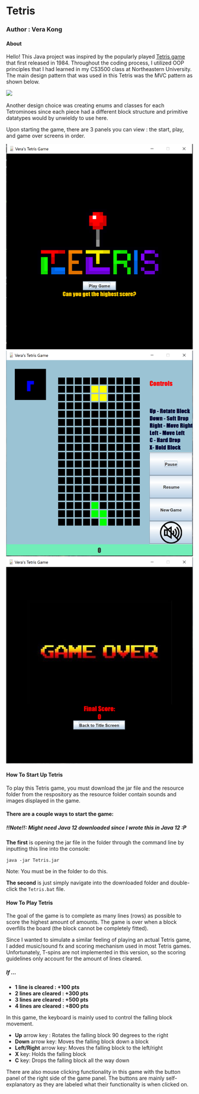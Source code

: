 
# Tetris

### Author : Vera Kong


#### About
Hello! This Java project was inspired by the popularly played [Tetris game](https://en.wikipedia.org/wiki/Tetris "Tetris game") that first released in 1984. Throughout the coding process, I utilized OOP principles that I had learned in my CS3500 class at Northeastern University. The main design pattern that was used in this Tetris was the MVC pattern as shown below.

![](https://upload.wikimedia.org/wikipedia/commons/thumb/a/a0/MVC-Process.svg/1920px-MVC-Process.svg.png)

Another design choice was creating enums and classes for each Tetrominoes since each piece had a different block structure and primitive datatypes would by unwieldy to use here.

Upon starting the game, there are 3 panels you can view : the start, play, and game over screens in order.

![Start Screen](https://github.com/VKong6019/TetrisGame/blob/master/resources/start-tetris.PNG?raw=true)
![Play Screen](https://github.com/VKong6019/TetrisGame/blob/master/resources/play-screen.PNG?raw=true)
![Game Over Screen](https://github.com/VKong6019/TetrisGame/blob/master/resources/gameover-screen.PNG?raw=true)

#### How To Start Up Tetris
To play this Tetris game, you must download the jar file and the resource folder from the respository as the resource folder contain sounds and images displayed in the game.


#### There are a couple ways to start the game:

##### **!!Note!!**: Might need Java 12 downloaded since I wrote this in Java 12 :P

**The first** is opening the jar file in the folder through the command line by inputting this line into the console:
```console
java -jar Tetris.jar
```
Note: You must be in the folder to do this.

**The second** is just simply navigate into the downloaded folder and double-click the ``Tetris.bat`` file.

#### How To Play Tetris
The goal of the game is to complete as many lines (rows) as possible to score the highest amount of amounts. The game is over when a block overfills the board (the block cannot be completely fitted).

Since I wanted to simulate a similar feeling of playing an actual Tetris game, I added music/sound fx and scoring mechanism used in most Tetris games. Unfortunately, T-spins are not implemented in this version, so the scoring guidelines only account for the amount of lines cleared.

##### If ...
- **1 line is cleared : +100 pts**
- **2 lines are cleared : +300 pts**
- **3 lines are cleared : +500 pts**
- **4 lines are cleared : +800 pts**

In this game, the keyboard is mainly used to control the falling block movement.
- **Up** arrow key : Rotates the falling block 90 degrees to the right
- **Down** arrow key: Moves the falling block down a block
- **Left/Right** arrow key: Moves the falling block to the left/right
- **X** key: Holds the falling block
- **C** key: Drops the falling block all the way down

There are also mouse clicking functionality in this game with the button panel of the right side of the game panel. The buttons are mainly self-explanatory as they are labeled what their functionality is when clicked on.
